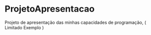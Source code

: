 # ProjetoApresentacao
Projeto de apresentação das minhas capacidades de programação, ( Limitado Exemplo )
